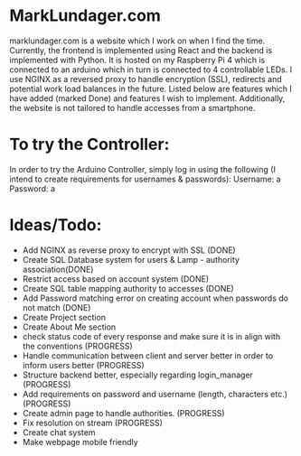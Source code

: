 # MarkLundager.com

marklundager.com is a website which I work on when I find the time. Currently, the frontend is implemented using React and the backend is implemented with Python. It is hosted on my Raspberry Pi 4 which is
connected to an arduino which in turn is connected to 4 controllable LEDs. I use NGINX as a reversed proxy to handle encryption (SSL), redirects and potential work load balances in the future. Listed below are features which I have added (marked Done)
and features I wish to implement. Additionally, the website is not tailored to handle accesses from a smartphone.


# To try the Controller:

In order to try the Arduino Controller, simply log in using the following (I intend to create requirements for usernames & passwords):
Username: a
Password: a


# Ideas/Todo:

- Add NGINX as reverse proxy to encrypt with SSL (DONE)
- Create SQL Database system for users & Lamp - authority association(DONE)
- Restrict access based on account system (DONE)
- Create SQL table mapping authority to accesses (DONE)
- Add Password matching error on creating account when passwords do not match (DONE)
- Create Project section
- Create About Me section
- check status code of every response and make sure it is in align with the conventions (PROGRESS)
- Handle communication between client and server better in order to inform users better  (PROGRESS)
- Structure backend better, especially regarding login_manager  (PROGRESS)
- Add requirements on password and username (length, characters etc.)  (PROGRESS)
- Create admin page to handle authorities.  (PROGRESS)
- Fix resolution on stream  (PROGRESS)
- Create chat system
- Make webpage mobile friendly

